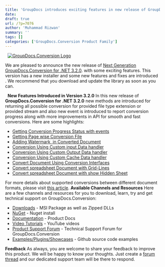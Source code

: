 ```yaml
---
title: 'GroupDocs introduces exciting features in new release of GroupDocs.Conversion for .NET 3.2.0'
date: 
draft: true
url: /?p=7076
author: 'Muhammad Rizwan'
summary: ''
tags: []
categories: ['GroupDocs.Conversion Product Family']
---
```


  [![GroupDocs.Conversion Logo](https://blog.groupdocs.com/wp-content/uploads/sites/4/2014/10/GD_CNV_NETIcon_114.png?itok=MpNabR9F)](http://groupdocs.com/dot-net/document-conversion-library)

We are pleased to announce the new release of [Next Generation GroupDocs.Conversion for .NET 3.2.0](http://groupdocs.com/dot-net/document-conversion-library). with some exciting features. This version has a new installer and some new features and fixes are introduced . We recommend that you download and update the library as soon as you can.

  **New Features Introduced in Version 3.2.0** In this new release of **GroupDocs.Conversion for .NET 3.2.0** new methods are introduced for returning all possible conversion for provided file type extension or provided stream and also new event is introduced to report conversion progress along with more improvements in API for smooth and fast conversions. Here are some highlights:

*   [Getting Conversion Progress Status with events](http://groupdocs.com/docs/display/conversionnet/Common+Operations)
*   [Getting Page wise Conversion File](http://groupdocs.com/docs/display/conversionnet/Common+Operations)
*   [Adding Watermark  in Converted Document](http://groupdocs.com/docs/display/conversionnet/Common+Operations)
*   [Conversion Using Custom input Data handler](http://groupdocs.com/docs/display/conversionnet/Conversion+with+Custom+Data+Handler)
*   [Conversion Using Custom Output Data handler](http://groupdocs.com/docs/display/conversionnet/Conversion+with+Custom+Data+Handler)
*   [Conversion Using Custom Cache Data handler](http://groupdocs.com/docs/display/conversionnet/Conversion+with+Custom+Data+Handler)
*   [Convert Document Using Conversion Interfaces](http://groupdocs.com/docs/display/conversionnet/Conversion+with+Listener+Interfaces)
*   [Convert spreadsheet Document with Grid-Lines](http://groupdocs.com/docs/display/conversionnet/Working+with+Documents+Conversion+to+Spreadsheet+Document+Formats)
*   [Convert spreadsheet Document with show Hidden Sheet](http://groupdocs.com/docs/display/conversionnet/Working+with+Documents+Conversion+to+Spreadsheet+Document+Formats)

For more details about supported conversions between different document formats, please visit [this article](http://groupdocs.com/dot-net/document-conversion-library/features). **Available Channels and Resources** Here are a few channels and resources for you to download, learn, try and get technical support on GroupDocs.Conversion:

*   [Downloads](http://groupdocs.com/Community/files/8/.net-libraries/groupdocs_conversion_for_.net/default.aspx) - MSI Package as well as Zipped DLLs
*   [NuGet](https://www.nuget.org/packages/groupdocs-conversion-dotnet/3.1.0) - Nuget install
*   [Documentation](http://groupdocs.com/docs/display/conversionnet/Home "Documentation") - Product Docs
*   [Video Tutorials](https://www.youtube.com/channel/UCNHpIBspxU4tXrOmpsYUXKQ/playlists "video tutorials") - YouTube videos
*   [Product Support Forum](http://groupdocs.com/Community/forums/groupdocs.conversion-product-family/7/showforum.aspx "Support forum") \- Technical Support Forum for GroupDocs.Conversion
*   [Examples/Plugins/Showcases](https://github.com/groupdocsconversion/GroupDocs_Conversion_NET "examples,plugins,showcases") - Github source code examples

**Feedback** As always, you are welcome to share your feedback to improve this product. We will be happy to know your thoughts. Just create a [forum thread](http://groupdocs.com/Community/forums/groupdocs.conversion-product-family/7/showforum.aspx) and our dedicated support team will be there to respond.



